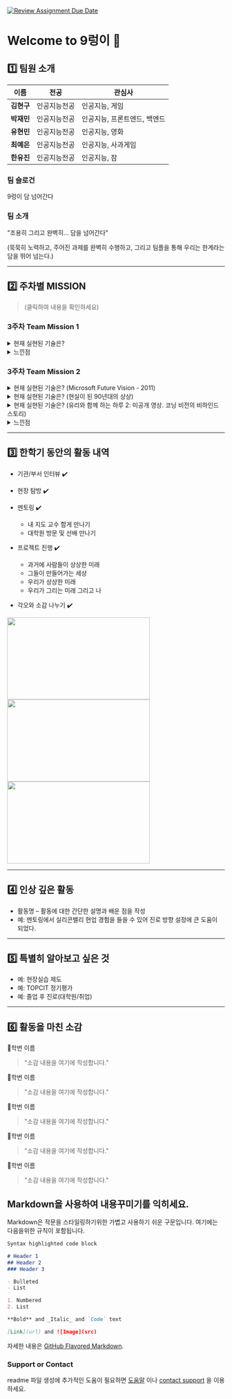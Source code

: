 [![Review Assignment Due Date](https://classroom.github.com/assets/deadline-readme-button-22041afd0340ce965d47ae6ef1cefeee28c7c493a6346c4f15d667ab976d596c.svg)](https://classroom.github.com/a/gSldEXG6)
# Welcome to 9렁이 🐍

## 1️⃣ 팀원 소개

| **이름** | **전공** | **관심사** |
| --- | --- | --- |
| **김현구** | 인공지능전공 | 인공지능, 게임 |
| **박재민** | 인공지능전공 | 인공지능, 프론트엔드, 백엔드 |
| **유현민** | 인공지능전공 | 인공지능, 영화 |
| **최예은** | 인공지능전공 | 인공지능, 사과게임 |
| **한유진** | 인공지능전공 | 인공지능, 잠 |

### 팀 슬로건

9렁이 담 넘어간다

### 팀 소개

"조용히 그리고 완벽히… 담을 넘어간다" 

(묵묵히 노력하고, 주어진 과제를 완벽히 수행하고, 그리고 팀플을 통해 우리는 한계라는 담을 뛰어 넘는다.)

***

## 2️⃣ 주차별 MISSION
>(클릭하여 내용을 확인하세요)

### 3주차 Team Mission 1
<details>
<summary> 현재 실현된 기술은? </summary>
  
- 태양열 발전 주택 => 소형 집열판을 설치한 단독주택/아파트 등이 많다.

- 소형TV전화기 => 스마트폰

- 전기자율주행차 => 전기자율주행서비스는 제한 구역에서 이미 운행중이다. (구글 웨이모 로보택시, 피닉스 GM 크루즈 전기차 오리진) 다만 완전 자율 전기차 (레벨5) 는 아직까진 없다

- 전파신문 => 인터넷 기사, 모바일 뉴스

- 움직이는 도로 => 무빙워크

- 빗자루를 든 로봇 => 로봇 청소기

- 원격 학습 => 인터넷 강의 플랫폼 (e.g. EBSi, 메가스터디, 대성마이맥, 이투스)

- 원격 진료 => 미국, 일본, 유럽 등에선 원격 진료가 널리 허용되어 있다. 우리나라에서는 의료법에 따라 원칙적으론 금지되어 있으나 코로나19 때 한시적으로 허용한 적이 있다. 농어촌,도서 지역이나 고령 환자 관리 같은 경우 제한적으로 가능하다.

- 스마트 부엌 => 스마트 냉장고 (AI기반의 식재료 관리, 음성제어, IoT연동 가능)
</details>

<details>
<summary> 느낀점 </summary>
  
1965년에 그린 그림 속 내용들이 60년 후인 2025년에 실현된 것은 상상력과 시대의 흐름을 읽는 힘이 얼마나 중요한지 알 수 있었다.
이정문 화백이 "미래 상상력의 힘은 꼼꼼하게 모았던 신문기사들" 이라 말했듯이, 미래를 예측하는 힘은 단순한 공상이 아니라 자료를 모으고 시대의 흐름을 세심하게 관찰하는 데서 비롯된다는 것을 느낄 수 있었다.
오늘날 우리는 기술의 발전 속도가 그 어느 때보다 빠른 시대를 살고 있다. 그렇기에 최신 기술과 과학, 사회 변화와 관련된 자료를 꾸준히 접하고 기록하는 것은 단순히 아는 것에서 그치지 않고, 그 속에서 패턴과 가능성을 읽어내는 힘을 길러줄 수 있을 것이다. 이런 시각을 기르면 다가올 사회에 더 잘 적응할 수 있으며, 미래를 이해하고 대비하는 데에도 큰 도움이 될 것 같다.
</details>

### 3주차 Team Mission 2

<details>
<summary> 현재 실현된 기술은? (Microsoft Future Vision - 2011) </summary>
  
- 다른 공간에 있는 사람과 마주보고 그림 그리며 대화하는 것 => 영상통화 협업 툴 (Zoom, Google Meet)

- 접히는 핸드폰 => 삼성 갤럭시 Z 시리즈처럼 화면이 접히는 폴더블 폰은 상용화되었으나, 두 개의 독립된 기기가 하나로 합쳐지거나 조립되는 형태의 기술은 아직 상용화되지 않았다.

- 회의할 때 쓴 전자 화면 => 스마트 보드/전자칠판에 태블릿이나 노트북 등 다른 기기와 연동하여 회의 내용을 공유하고 조작할 수 있다.

- 3D로 공간에 대한 소개 아이콘이 뜨는 것 => 증강현실(AR) 글래스/스마트 안경

- 영상이 재생되는 신문 => 태블릿 PC/디지털 뉴스 콘텐츠 (종이처럼 접을 수는 없는 한계가 있다.)

- 집의 에너지 사용량을 모니터링 할 수 있는 화면 => IoT 스마트 에너지 미터/홈 IoT 시스템 (실시간으로 집의 전기, 가스, 수도 등 에너지 사용량을 확인하고 제어할 수 있는 스마트홈 기술의 일부이다.)

- TV 화면을 신문으로 불러오는 것 => 디바이스 간 연동/미러링 기능 (스마트폰이나 TV에서 보던 콘텐츠를 AirDrop, Smart View, Chromecast 등의 기능을 이용해 태블릿 PC나 다른 스크린으로 손쉽게 전송하고 이어볼 수 있다.)

- 물의 온도와 남은 양이 디지털로 표시되는 컵 => 스마트 텀블러/스마트 컵

</details>

<details>
<summary> 현재 실현된 기술은? (현실이 된 90년대의 상상) </summary>
  
- 노트 패드형 컴퓨터 => 태블릿 PC (아이패드, 갤럭시 탭 등)

- 휴대폰 페이 => 삼성페이, 애플페이 등 모바일 간편 결제 서비스

- 전자펜 노트패드 (도형 자동 보정) => 태블릿 PC의 필기 앱(삼성 노트, GoodNotes 등)에 탑재된 자동 도형 보정 기능

- 필기인식+터치스크린 => 스마트폰, 태블릿 PC, 키오스크 등에서 보편적으로 사용

- 영상통화 => 스마트폰의 기본 기능 및 카카오톡 페이스톡, Zoom 등 다양한 앱을 통해 보편화됨

- 원격수업 => 코로나19 팬데믹을 계기로 Zoom 등을 활용한 실시간 온라인 수업이 보편화됨

- 원격 서비스로 수업듣기 => 인터넷 강의 플랫폼 (메가스터디, 대성마이맥, 이투스 등)을 통해 원하는 강의를 수강하는 것이 보편화됨

- 비디오를 내맘대로 골라보기 => 넷플릭스, 유튜브와 같은 OTT 서비스를 통해 원하는 시간에 원하는 영상을 시청

- 집에서 티켓 구매 => 인터넷 및 모바일 앱을 통해 영화, 공연, 교통편 등의 좌석을 실시간으로 예매

- 시계로 건강체크 및 집안일 => 스마트워치(애플워치, 갤럭시 워치)를 통해 건강 상태를 확인하고 IoT 가전제품을 제어

- 충전식 자동차 => 전기자동차 (테슬라, 현대 아이오닉 등)

- 로봇비서 => AI 스피커(기가지니, 클로바) 및 스마트폰 음성 비서(시리, 빅스비)

- 사이버 가수 (아담) => 버튜버(Virtual Youtuber) 및 버추얼 아이돌 (플레이브, 메이브)

- 원격 진료 및 원격 시술 => 원격 진료는 일부 국가에서 시행되고 있으나 국내에서는 제한적으로 허용. 원격 수술 로봇 등은 개발 및 연구 단계에 있음.

- 머리에 쓰는 텔레비전 => VR/AR 헤드셋 (메타 퀘스트, 애플 비전 프로 등)

</details>

<details>
<summary> 현재 실현된 기술은? (유리와 함께 하는 하루 2: 미공개 영상. 코닝 비전의 비하인드 스토리) </summary>
  
- 태블릿/휴대폰과 자동차 디스플레이 연동 => 애플 카플레이 / 안드로이드 오토
(스마트폰에서 쓰던 지도, 음악 앱 등을 자동차 화면에 그대로 띄워서 쓸 수 있는 기능)

- 자동차 대시보드의 터치 액정 내비게이션 => 자동차 중앙 터치스크린

- 상황에 따라 투명/불투명으로 바뀌는 유리 => 스마트 유리(PDLC 필름 기술) (건물 외벽, 사무실, 자동차 선루프 등에 적용되어 프라이버시 보호 및 채광 조절 기능을 수행하지만, 아직 디스플레이 기능과 결합하여 대중화되지는 않았다)

- 건물 지붕을 활용한 태양열 발전 => 건물 일체형 태양광 발전 시스템(BIPV)/테슬라 솔라루프 (기존의 태양광 패널과 달리 지붕 마감재의 역할을 하는 태양광 전지로, 건물의 디자인을 해치지 않고 에너지를 생산할 수 있다)

- 교실의 전자 칠판과 화면이 달린 책상 => 전자칠판 / 태블릿

- 큰 화면으로 교실 조명이나 온도 조절하기 => 스마트홈 / 스마트 빌딩 기술 (IoT)

- 공원의 터치스크린 안내판 => 키오스크 / 디지털 안내판

- 투명한 태블릿으로 보는 증강현실(AR) => 스마트폰/태블릿의 증강현실(AR) 기능

- 주방 가전의 터치스크린 => 스마트 냉장고 (삼성 패밀리허브 등)

</details>

<details>
<summary> 느낀점 </summary>

영상을 보며 과거의 상상이 거의 동일한 형태로 현재 우리의 일상이 되었다는 사실에 놀랐다. 이번 활동을 통해 우리가 상상하는 미래가 현재는 막연하게만 느껴질지라도 결코 허무맹랑한 것이 아닌, 미래를 구체화하는 의미 있는 청사진이 될 수 있음을 깨달았다. 또한 미래를 생각하는 방향이 중요하다는 점을 느끼고 우리 조는 어떤 방향으로 상상해야할지 고민하여 '파격적'과 '행복'이라는 키워드를 생각했다. 영상 "유리와 함께하는 하루 2"에서는 단순히 미래 기술을 나열하는 것이 아닌, 기술이 교육의 질을 높이고, 가족 간의 소통을 도우며, 더 안전하고 효율적인 환경을 만드는 긍정적인 도구로 그려진다. 이를 통해 우리는 인간의 행복을 위한 방향으로 미래를 상상해야 앞으로도 그렇게 발전해 나갈 것 이라고 생각하게 되었다. 사이버 가수 '아담' 역시 시대를 앞서간 혁신적인 시도였다는 생각에 깊은 인상을 받았다. 지금도 가상 인플루언서나 버추얼 기술에 익숙지 않은 사람들이 많은데, 90년대라는 시대적 배경 속에서 3D와 CG 기술로 탄생한 가상 가수를 대중에게 선보였다는 것은 기술 자체의 신기함을 넘어선 파격적인 발상이였다고 생각한다. 90년대에 '아담'이 사람들에게 주었던 신선한 충격과 가능성처럼, 지금 우리가 하는 파격적인 상상 또한 미래에는 평범한 일상이 될 수 있다는 기대감을 품게 되었다.

</details>

***

## 3️⃣ 한학기 동안의 활동 내역 

- 기관/부서 인터뷰 ✔️  

- 현장 탐방 ✔️  

- 멘토링 ✔️  
  - 내 지도 교수 함게 만나기
  - 대학원 방문 및 선배 만나기

- 프로젝트 진행 ✔️  
  - 과거에 사람들이 상상한 미래
  - 그들이 만들어가는 세상
  - 우리가 상상한 미래
  - 우리가 그리는 미래 그리고 나

- 각오와 소감 나누기 ✔️  


<!-- 활동 사진 추가 예시 -->
<img src="https://pixnio.com/free-images/2017/08/14/2017-08-14-13-09-09-960x651.jpg?text=활동사진1" width="330" height="190"/>
<img src="https://pixnio.com/free-images/2017/08/14/2017-08-14-20-51-02-960x640.jpg?text=활동사진2" width="330" height="190"/>
<img src="https://pixnio.com/free-images/2017/08/15/2017-08-15-10-05-39-960x640.jpg?text=활동사진3" width="330" height="190"/>

***

## 4️⃣ 인상 깊은 활동

- 활동명 – 활동에 대한 간단한 설명과 배운 점을 작성  
- 예: 멘토링에서 실리콘밸리 현업 경험을 들을 수 있어 진로 방향 설정에 큰 도움이 되었다.  

***

## 5️⃣ 특별히 알아보고 싶은 것
- 예: 현장실습 제도
- 예: TOPCIT 정기평가
- 예: 졸업 후 진로(대학원/취업)

***

## 6️⃣ 활동을 마친 소감

🔗학번 이름  
> "소감 내용을 여기에 작성합니다."

🔗학번 이름  
> "소감 내용을 여기에 작성합니다."

🔗학번 이름  
> "소감 내용을 여기에 작성합니다."

🔗학번 이름  
> "소감 내용을 여기에 작성합니다."

🔗학번 이름  
> "소감 내용을 여기에 작성합니다."


## Markdown을 사용하여 내용꾸미기를 익히세요.

Markdown은 작문을 스타일링하기위한 가볍고 사용하기 쉬운 구문입니다. 여기에는 다음을위한 규칙이 포함됩니다.

```markdown
Syntax highlighted code block

# Header 1
## Header 2
### Header 3

- Bulleted
- List

1. Numbered
2. List

**Bold** and _Italic_ and `Code` text

[Link](url) and ![Image](src)
```

자세한 내용은 [GitHub Flavored Markdown](https://guides.github.com/features/mastering-markdown/).

### Support or Contact

readme 파일 생성에 추가적인 도움이 필요하면 [도움말](https://help.github.com/articles/about-readmes/) 이나 [contact support](https://github.com/contact) 을 이용하세요.

